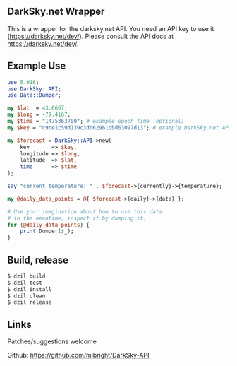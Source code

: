 ## DarkSky.net Wrapper

This is a wrapper for the darksky.net API. You need an API key to
use it (https://darksky.net/dev/). Please consult the API docs at
https://darksky.net/dev/.


## Example Use


```perl
use 5.016;
use DarkSky::API;
use Data::Dumper;

my $lat  = 43.6667;
my $long = -79.4167;
my $time = "1475363709"; # example epoch time (optional)
my $key = "c9ce1c59d139c3dc62961cbd63097d13"; # example DarkSky.net API key

my $forecast = DarkSky::API->new(
    key       => $key,
    longitude => $long,
    latitude  => $lat,
    time      => $time
);

say "current temperature: " . $forecast->{currently}->{temperature};

my @daily_data_points = @{ $forecast->{daily}->{data} };

# Use your imagination about how to use this data.
# in the meantime, inspect it by dumping it.
for (@daily_data_points) {
    print Dumper($_);
}
```

## Build, release

```sh
$ dzil build
$ dzil test
$ dzil install
$ dzil clean
$ dzil release
```

## Links

Patches/suggestions welcome

Github: https://github.com/mlbright/DarkSky-API
